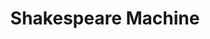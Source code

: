 ---
title:  "Shakespeare Machine"
description: "Shakespeare Machine is a permanent artwork in the lobby of the Public Theater in New York City. It was commissioned by the Department of Cultural Affairs’ Percent-for-Art program and the Public Theater. It opened to the public in October, 2012. Shakespeare Machine was awarded the 2013 [Excellence in Design Award](http://www1.nyc.gov/site/designcommission/awards/past-awards/design-awards-31.page) by the Public Design Commission of the City of New York.<br><br>The Shakespeare Machine remixes the text from 37 of Shakespeare’s plays. Custom software developed by OCR parses the text and finds similar phrases from all different plays. Each of the the 37 blades in the chandelier contains an entire play, and the software cycles through different modes that selects similar types of phrases, based on grammatical, rhythmic or semantic attributes.
"
category: shakespeare-machine
year: 2012
for: "Microsoft Cybercrime Unit"
for-link: "https://news.microsoft.com/presskits/dcu/#sm.00000b7w8fnigif79rsp9bqb4m5p1"
with: "The OCR"
with-link: "https://ocr.nyc/"
press: <a target='_blank' href='https://www.wired.com/2014/12/sci-fi-worthy-interface-tracking-criminal-botnets/'>Wired</a>
index: 7
images: ['Whole-p.jpg', 'viz3.jpg', 'ADJ-and-ADJ2 11.24.06 PM-p.jpg']
---